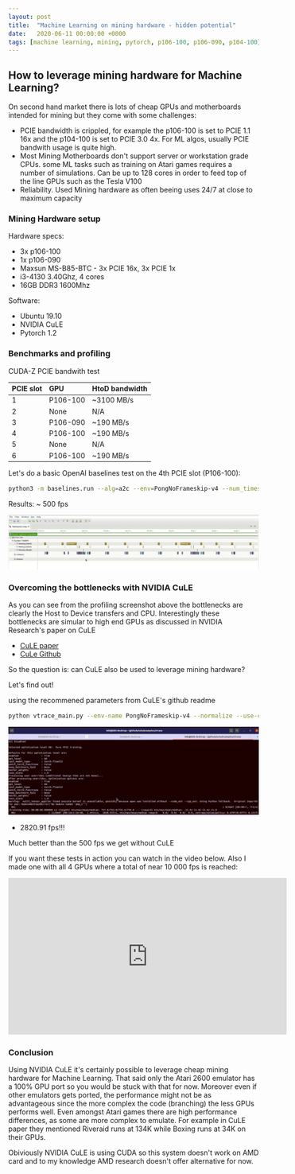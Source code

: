 ```yaml
---
layout: post
title:  "Machine Learning on mining hardware - hidden potential"
date:   2020-06-11 00:00:00 +0000
tags: [machine learning, mining, pytorch, p106-100, p106-090, p104-100]
---
```


## How to leverage mining hardware for Machine Learning?

On second hand market there is lots of cheap GPUs and motherboards intended for mining but they come with some challenges:
*   PCIE bandwidth is crippled, for example the p106-100 is set to PCIE 1.1 16x and the p104-100 is set to PCIE 3.0 4x. For ML algos, usually PCIE bandwith usage is quite high.
*   Most Mining Motherboards don't support server or workstation grade CPUs. some ML tasks such as training on Atari games requires a number of simulations. Can be up to 128 cores in order to feed top of the line GPUs such as the Tesla V100
*   Reliability. Used Mining hardware as often beeing uses 24/7 at close to maximum capacity





### Mining Hardware setup

Hardware specs:
*   3x p106-100
*   1x p106-090
*   Maxsun MS-B85-BTC - 3x PCIE 16x, 3x PCIE 1x
*   i3-4130 3.40Ghz, 4 cores
*   16GB DDR3 1600Mhz

Software:
*   Ubuntu 19.10
*   NVIDIA CuLE
*   Pytorch 1.2


### Benchmarks and profiling
CUDA-Z PCIE bandwith test

| PCIE slot | GPU       | HtoD bandwidth |
|:----------|:----------|:-----------|
| 1         | P106-100  |  ~3100 MB/s|
| 2         | None	    |   N/A      |
| 3         | P106-090  |  ~190 MB/s |
| 4         | P106-100  | ~190 MB/s  |
| 5         | None      |   N/A      |  
| 6         | P106-100  |  ~190 MB/s |
         
Let's do a basic OpenAI baselines test on the 4th PCIE slot (P106-100):
```bash
python3 -m baselines.run --alg=a2c --env=PongNoFrameskip-v4 --num_timesteps=2e7 --num_env=6
```
Results: ~ 500 fps

![nv profiler](/assets/mining/nv_profiler.png) <br>


### Overcoming the bottlenecks with NVIDIA CuLE

As you can see from the profiling screenshot above the bottlenecks are clearly the Host to Device transfers and CPU.
Interestingly these bottlenecks are simular to high end GPUs as discussed in NVIDIA Research's paper on CuLE

*   [CuLE paper](https://arxiv.org/pdf/1907.08467.pdf)
*   [CuLe Github](https://github.com/NVlabs/cule)


So the question is: can CuLE also be used to leverage mining hardware?

Let's find out!

using the recommened parameters from CuLE's github readme
```bash
python vtrace_main.py --env-name PongNoFrameskip-v4 --normalize --use-cuda-env --num-ales 1200 --num-steps 20 --num-steps-per-update 1 --num-minibatches 20 --t-max 8000000 --evaluation-interval 200000
```

![cule test 01](/assets/mining/cule_test01.png) <br>


*   2820.91 fps!!!

Much better than the 500 fps we get without CuLE


If you want these tests in action you can watch in the video below. Also I made one with all 4 GPUs where a total of near 10 000 fps is reached:
<iframe width="560" height="315" src="https://www.youtube.com/embed/AKrdBF39r7w" frameborder="0" allow="accelerometer; autoplay; encrypted-media; gyroscope; picture-in-picture" allowfullscreen></iframe>


### Conclusion
Using NVIDIA CuLE it's certainly possible to leverage cheap mining hardware for Machine Learning. That said only the Atari 2600 emulator has a 100% GPU port so you would be stuck with that for now. Moreover even if other emulators gets ported, the performance might not be as advantageous since the more complex the code (branching) the less GPUs performs well. Even amongst Atari games there are high performance differences, as some are more complex to emulate. For example in CuLE paper they mentioned Riveraid runs at 134K while Boxing runs at 34K on their GPUs.

Obiviously NVIDIA CuLE is using CUDA so this system doesn't work on AMD card and to my knowledge AMD research doesn't offer alternative for now.
